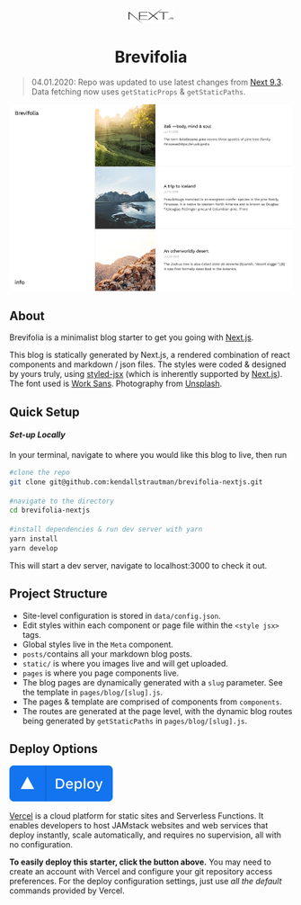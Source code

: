 <p align="center">
  <a href="https://www.nextjs.org/">
    <img src="public/static/icons/nextjs-black-logo.svg" width="80" height="28">
  </a>
</p>
<h1 align="center">
  Brevifolia
</h1>

> 04.01.2020: Repo was updated to use latest changes from [Next 9.3](https://nextjs.org/blog/next-9-3#next-gen-static-site-generation-ssg-support). Data fetching now uses `getStaticProps` & `getStaticPaths`.

![brevifolia-screenshot](public/static/brevifolia-screenshot.jpg)

## About

Brevifolia is a minimalist blog starter to get you going with [Next.js](https://nextjs.org/).

This blog is statically generated by Next.js, a rendered combination of react components and markdown / json files. The styles were coded & designed by yours truly, using [styled-jsx](https://github.com/zeit/styled-jsx) (which is inherently supported by [Next.js](https://nextjs.org/docs#built-in-css-support)). The font used is [Work Sans](https://fonts.google.com/specimen/Work+Sans). Photography from [Unsplash](https://unsplash.com/).

## Quick Setup

#### _Set-up Locally_

In your terminal, navigate to where you would like this blog to live, then run

```bash
#clone the repo
git clone git@github.com:kendallstrautman/brevifolia-nextjs.git

#navigate to the directory
cd brevifolia-nextjs

#install dependencies & run dev server with yarn
yarn install
yarn develop

```

This will start a dev server, navigate to localhost:3000 to check it out.

## Project Structure

- Site-level configuration is stored in `data/config.json`.
- Edit styles within each component or page file within the `<style jsx>` tags.
- Global styles live in the `Meta` component.
- `posts/`contains all your markdown blog posts.
- `static/` is where you images live and will get uploaded.
- `pages` is where you page components live.
- The blog pages are dynamically generated with a `slug` parameter. See the template in `pages/blog/[slug].js`.
- The pages & template are comprised of components from `components`.
- The routes are generated at the page level, with the dynamic blog routes being generated by `getStaticPaths` in `pages/blog/[slug].js`.

## Deploy Options

[![Deploy to Vercel](public/static/icons/deploy-vercel.svg)](https://vercel.com/import/project?template=https://github.com/kendallstrautman/brevifolia-nextjs)

[Vercel](https://vercel.com/docs/v2/introduction) is a cloud platform for static sites and Serverless Functions. It enables developers to host JAMstack websites and web services that deploy instantly, scale automatically, and requires no supervision, all with no configuration.

**To easily deploy this starter, click the button above.** You may need to create an account with Vercel and configure your git repository access preferences. For the deploy configuration settings, just use _all the default_ commands provided by Vercel.
